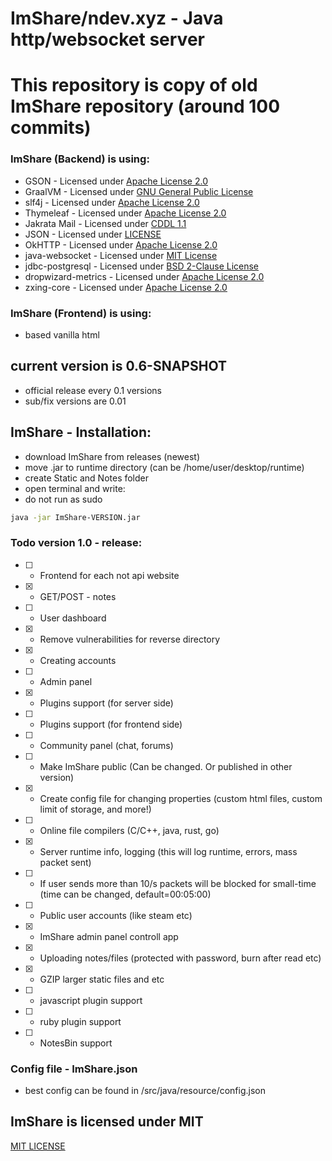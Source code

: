 # ImShare/ndev.xyz - Java http/websocket server
# This repository is copy of old ImShare repository (around 100 commits)

### ImShare (Backend) is using:
* GSON               - Licensed under [Apache License 2.0](https://github.com/google/gson/blob/master/LICENSE)
* GraalVM            - Licensed under [GNU General Public License](https://github.com/oracle/graal/blob/master/LICENSE)
* slf4j              - Licensed under [Apache License 2.0](https://github.com/qos-ch/slf4j/blob/master/jcl-over-slf4j/LICENSE.txt)
* Thymeleaf          - Licensed under [Apache License 2.0](https://github.com/thymeleaf/thymeleaf/blob/3.1-master/LICENSE.txt)
* Jakrata Mail       - Licensed under [CDDL 1.1](https://javaee.github.io/javamail/LICENSE)
* JSON               - Licensed under [LICENSE](http://www.json.org/license.html)
* OkHTTP             - Licensed under [Apache License 2.0](https://github.com/square/okhttp/blob/master/LICENSE.txt)
* java-websocket     - Licensed under [MIT License](https://github.com/TooTallNate/Java-WebSocket/blob/master/LICENSE)
* jdbc-postgresql    - Licensed under [BSD 2-Clause License](https://jdbc.postgresql.org/license/)
* dropwizard-metrics - Licensed under [Apache License 2.0](https://github.com/dropwizard/metrics/blob/release/4.2.x/LICENSE)
* zxing-core         - Licensed under [Apache License 2.0](https://www.apache.org/licenses/LICENSE-2.0.txt) 

### ImShare (Frontend) is using:
- based vanilla html

## current version is 0.6-SNAPSHOT
* official release every 0.1 versions
* sub/fix versions are 0.01

## ImShare - Installation:
* download ImShare from releases (newest)
* move .jar to runtime directory (can be /home/user/desktop/runtime)
* create Static and Notes folder
* open terminal and write:
* do not run as sudo
```bash
java -jar ImShare-VERSION.jar
```

### Todo version 1.0 - release:


* [ ] - Frontend for each not api website  

* [X] - GET/POST - notes

* [ ] - User dashboard

* [X] - Remove vulnerabilities for reverse directory

* [X] - Creating accounts

* [ ] - Admin panel

* [X] - Plugins support (for server side)

* [ ] - Plugins support (for frontend side)

* [ ] - Community panel (chat, forums)

* [ ] - Make ImShare public (Can be changed. Or published in other version)

* [X] - Create config file for changing properties (custom html files, custom limit of storage, and more!) 

* [ ] - Online file compilers (C/C++, java, rust, go)

* [X] - Server runtime info, logging (this will log runtime, errors, mass packet sent)

* [ ] - If user sends more than 10/s packets will be blocked for small-time (time can be changed, default=00:05:00)

* [ ] - Public user accounts (like steam etc)

* [X] - ImShare admin panel controll app

* [X] - Uploading notes/files (protected with password, burn after read etc)

* [X] - GZIP larger static files and etc

* [ ] - javascript plugin support

* [ ] - ruby plugin support

* [ ] - NotesBin support


### Config file - ImShare.json
* best config can be found in /src/java/resource/config.json

## ImShare is licensed under MIT
[MIT LICENSE](https://choosealicense.com/licenses/mit/)
